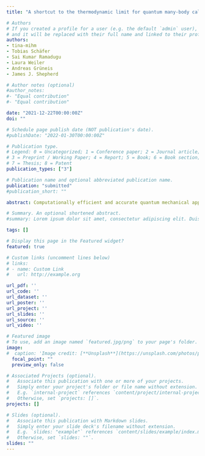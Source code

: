 ```yaml
---
title: "A shortcut to the thermodynamic limit for quantum many-body calculations of metals"

# Authors
# If you created a profile for a user (e.g. the default `admin` user), write the username (folder name) here 
# and it will be replaced with their full name and linked to their profile.
authors:
- tina-mihm
- Tobias Schäfer
- Sai Kumar Ramadugu
- Laura Weiler
- Andreas Grüneis
- James J. Shepherd

# Author notes (optional)
#author_notes:
#- "Equal contribution"
#- "Equal contribution"

date: "2021-12-22T00:00:00Z"
doi: ""

# Schedule page publish date (NOT publication's date).
#publishDate: "2022-01-30T00:00:00Z"

# Publication type.
# Legend: 0 = Uncategorized; 1 = Conference paper; 2 = Journal article;
# 3 = Preprint / Working Paper; 4 = Report; 5 = Book; 6 = Book section;
# 7 = Thesis; 8 = Patent
publication_types: ["3"]

# Publication name and optional abbreviated publication name.
publication: "submitted"
#publication_short: ""

abstract: Computationally efficient and accurate quantum mechanical approximations to solve the many-electron Schrödinger equation are crucial for computational materials science. Methods such as coupled cluster theory show potential for widespread adoption if computational cost bottlenecks can be removed. For example, extremely dense k-point grids are required to model longrange electronic correlation effects, particularly for metals. Although these grids can be made more effective by averaging calculations over an offset (or twist angle), the resultant cost in time for coupled cluster theory is prohibitive. We show here that a single special twist angle can be found using the transition structure factor, which provides the same benefit as twist averaging with one or two orders of magnitude reduction in computational time. We demonstrate that this not only works for metal systems, but also is applicable to a broader range of materials, including insulators and semiconductors.

# Summary. An optional shortened abstract.
#summary: Lorem ipsum dolor sit amet, consectetur adipiscing elit. Duis posuere tellus ac convallis placerat. Proin tincidunt magna sed ex sollicitudin condimentum.

tags: []

# Display this page in the Featured widget?
featured: true

# Custom links (uncomment lines below)
# links:
# - name: Custom Link
#   url: http://example.org

url_pdf: ''
url_code: ''
url_dataset: ''
url_poster: ''
url_project: ''
url_slides: ''
url_source: ''
url_video: ''

# Featured image
# To use, add an image named `featured.jpg/png` to your page's folder. 
image:
#  caption: 'Image credit: [**Unsplash**](https://unsplash.com/photos/pLCdAaMFLTE)'
  focal_point: ""
  preview_only: false

# Associated Projects (optional).
#   Associate this publication with one or more of your projects.
#   Simply enter your project's folder or file name without extension.
#   E.g. `internal-project` references `content/project/internal-project/index.md`.
#   Otherwise, set `projects: []`.
projects: []

# Slides (optional).
#   Associate this publication with Markdown slides.
#   Simply enter your slide deck's filename without extension.
#   E.g. `slides: "example"` references `content/slides/example/index.md`.
#   Otherwise, set `slides: ""`.
slides: ""
---
```

